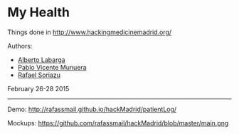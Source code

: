 My Health
=================

Things done in http://www.hackingmedicinemadrid.org/

Authors:
<ul>
<li>
<a href="http://es.linkedin.com/in/albertolabarga">Alberto Labarga</a> 
</li>
<li>
<a href="http://es.linkedin.com/in/pablovm1990">Pablo Vicente Munuera</a> 
</li>
<li>
<a href="http://es.linkedin.com/in/rafaelsoriazu">Rafael Soriazu</a> 
</li>
</ul>  
February 26-28 2015

-----------------

Demo:
http://rafassmail.github.io/hackMadrid/patientLog/

Mockups:
https://github.com/rafassmail/hackMadrid/blob/master/main.png

